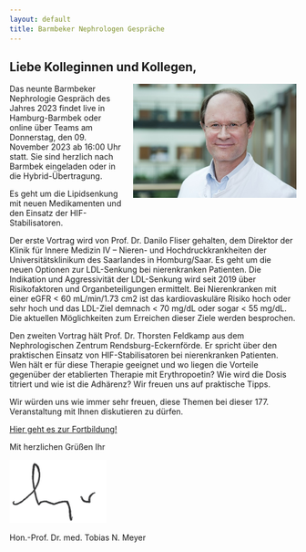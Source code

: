 ```yaml
---
layout: default
title: Barmbeker Nephrologen Gespräche
---
```

## Liebe Kolleginnen und Kollegen,   

<img src="/assets/images/CA_Meyer.jpg" height="200rem" alt="Portraitfoto Hon. Prof. Dr. Tobias N. Meyer" style="float:right; margin-left:20px; margin-bottom:20px;">Das neunte Barmbeker Nephrologie Gespräch des Jahres 2023 findet live in Hamburg-Barmbek oder online über Teams am Donnerstag, den 09. November 2023 ab 16:00 Uhr statt. Sie sind herzlich nach Barmbek eingeladen oder in die Hybrid-Übertragung.      

Es geht um die Lipidsenkung mit neuen Medikamenten und den Einsatz der HIF-Stabilisatoren.   
   
Der erste Vortrag wird von Prof. Dr. Danilo Fliser gehalten, dem Direktor der Klinik für Innere Medizin IV – Nieren- und Hochdruckkrankheiten der Universitätsklinikum des Saarlandes in Homburg/Saar. Es geht um die neuen Optionen zur LDL-Senkung bei nierenkranken Patienten. Die Indikation und Aggressivität der LDL-Senkung wird seit 2019 über Risikofaktoren und Organbeteiligungen ermittelt. Bei Nierenkranken mit einer eGFR < 60 mL/min/1.73 cm2 ist das kardiovaskuläre Risiko hoch oder sehr hoch und das LDL-Ziel demnach < 70 mg/dL oder sogar < 55 mg/dL. Die aktuellen Möglichkeiten zum Erreichen dieser Ziele werden besprochen.         
   
Den zweiten Vortrag hält Prof. Dr. Thorsten Feldkamp aus dem Nephrologischen Zentrum Rendsburg-Eckernförde. Er spricht über den praktischen Einsatz von HIF-Stabilisatoren bei nierenkranken Patienten. Wen hält er für diese Therapie geeignet und wo liegen die Vorteile gegenüber der etablierten Therapie mit Erythropoetin? Wie wird die Dosis titriert und wie ist die Adhärenz? Wir freuen uns auf praktische Tipps.         
   
Wir würden uns wie immer sehr freuen, diese Themen bei dieser 177. Veranstaltung mit Ihnen diskutieren zu dürfen.         

<a class="button" href="https://teams.microsoft.com/l/meetup-join/19%3ameeting_YmUxOTUxMDQtOWQ3MC00MWNkLWJhZmQtODZkMGRiMmM0OGE3%40thread.v2/0?context=%7b%22Tid%22%3a%22e6160a47-a12e-4ab1-be56-bddd09456693%22%2c%22Oid%22%3a%2254de3200-43af-4cbb-8fde-9d0457be7bcb%22%7d" target="_blank">Hier geht es zur Fortbildung!</a>  

Mit herzlichen Grüßen Ihr  

![Unterschrift Prof. Meyer](/assets/images/unterschrift-meyer.png)  

Hon.-Prof. Dr. med. Tobias N. Meyer  
